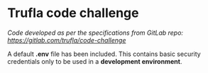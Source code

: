 # Trufla code challenge

*Code developed as per the specifications from GitLab repo: https://gitlab.com/trufla/code-challenge*

A default **.env** file has been included. This contains basic security credentials only to be used in a **development environment**.